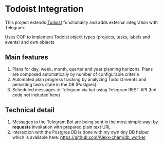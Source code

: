 # Todoist Integration

This project extends [Todoist](https://todoist.com/) functionality and adds external integration with Telegram.

Uses OOP to implement Todoist object types (projects, tasks, labels and events) and own objects

## Main features
1. Plans for day, week, month, quarter and year planning horizons. Plans are composed automatically by number of configurable criteria
2. Automated plan progress tracking by analyzing Todoist events and persisting tasks state in the DB (Postgres)
3. Scheduled messages to Telegram via bot using Telegram REST API (bot code not included here)

## Technical detail
1. Messages to the Telegram  Bot are being sent in the most simple way: by **requests** invokation with prepared plain text URL
2. Interaction with the Postgres DB is done with my own tiny DB helper, which is available here: https://github.com/Alexx-chem/db_worker
